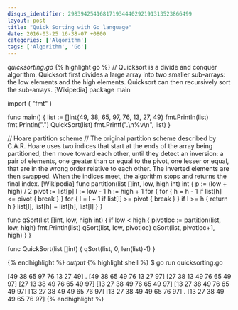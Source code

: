 ```yaml
---
disqus_identifier: 298394254168171934440292191313523866499
layout: post
title: "Quick Sorting with Go language"
date: 2016-03-25 16-38-07 +0800
categories: ['Algorithm']
tags: ['Algorithm', 'Go']
---
```

*quicksorting.go*
{% highlight go %}
// Quicksort is a divide and conquer algorithm. Quicksort first divides a large array into two smaller sub-arrays: the low elements and the high elements. Quicksort can then recursively sort the sub-arrays. [Wikipedia]
package main

import (
        "fmt"
)

func main() {
        list := []int{49, 38, 65, 97, 76, 13, 27, 49}
        fmt.Println(list)
        fmt.Println(".")
        QuickSort(list)
        fmt.Printf(".\n%v\n", list)
}

// Hoare partition scheme
// The original partition scheme described by C.A.R. Hoare uses two indices that start at the ends of the array being partitioned, then move toward each other, until they detect an inversion: a pair of elements, one greater than or equal to the pivot, one lesser or equal, that are in the wrong order relative to each other. The inverted elements are then swapped. When the indices meet, the algorithm stops and returns the final index. [Wikipedia]
func partition(list []int, low, high int) int {
        p := (low + high) / 2
        pivot := list[p]
        l := low - 1
        h := high + 1
        for {
                for {
                        h = h - 1
                        if list[h] <= pivot {
                                break
                        }
                }
                for {
                        l = l + 1
                        if list[l] >= pivot {
                                break
                        }
                }
                if l >= h {
                        return h
                }
                list[l], list[h] = list[h], list[l]
        }
}

func qSort(list []int, low, high int) {
        if low < high {
                pivotloc := partition(list, low, high)
                fmt.Println(list)
                qSort(list, low, pivotloc)
                qSort(list, pivotloc+1, high)
        }
}

func QuickSort(list []int) {
        qSort(list, 0, len(list)-1)
}

{% endhighlight %}
*output*
{% highlight shell %}
$ go run quicksorting.go

[49 38 65 97 76 13 27 49]
.
[49 38 65 49 76 13 27 97]
[27 38 13 49 76 65 49 97]
[27 13 38 49 76 65 49 97]
[13 27 38 49 76 65 49 97]
[13 27 38 49 76 65 49 97]
[13 27 38 49 49 65 76 97]
[13 27 38 49 49 65 76 97]
.
[13 27 38 49 49 65 76 97]
{% endhighlight %}
